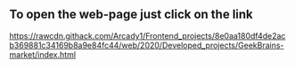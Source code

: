 ## To open the web-page just click on the link
https://rawcdn.githack.com/Arcady1/Frontend_projects/8e0aa180df4de2acb369881c34169b8a9e84fc44/web/2020/Developed_projects/GeekBrains-market/index.html
